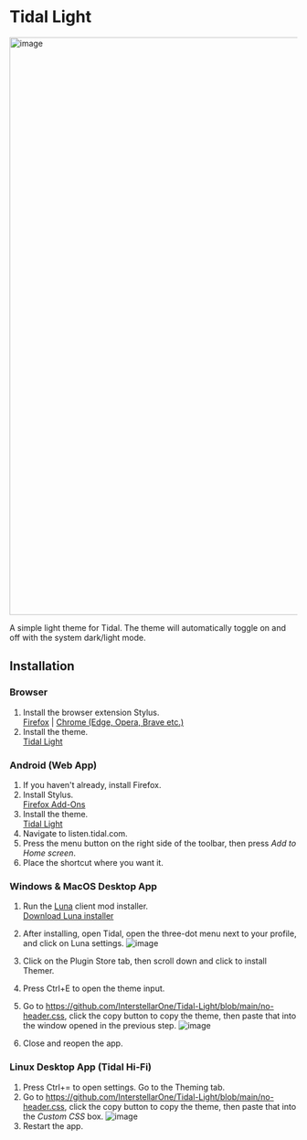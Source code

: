 # Tidal Light
<img width="1919" height="1011" alt="image" src="https://github.com/user-attachments/assets/fa8fefc0-8d9e-48ac-a33d-57f15695798e" />

A simple light theme for Tidal. The theme will automatically toggle on and off with the system dark/light mode. 

## Installation
### Browser
1. Install the browser extension Stylus. \
[Firefox](https://addons.mozilla.org/en-CA/firefox/addon/styl-us/) | [Chrome (Edge, Opera, Brave etc.)](https://chromewebstore.google.com/detail/stylus/clngdbkpkpeebahjckkjfobafhncgmne)
2. Install the theme. \
   [Tidal Light](https://userstyles.world/style/21068/tidal-light)

### Android (Web App)
1. If you haven't already, install Firefox.
2. Install Stylus.\
   [Firefox Add-Ons](https://addons.mozilla.org/en-CA/android/addon/styl-us/)
3. Install the theme. \
   [Tidal Light](https://userstyles.world/style/21068/tidal-light)
4. Navigate to listen.tidal.com.
5. Press the menu button on the right side of the toolbar, then press *Add to Home screen*.
6. Place the shortcut where you want it.

### Windows & MacOS Desktop App

1. Run the [Luna](https://github.com/Inrixia/TidaLuna) client mod installer. \
[Download Luna installer](https://github.com/jxnxsdev/TidaLuna-Installer/releases)
2. After installing, open Tidal, open the three-dot menu next to your profile, and click on Luna settings.
   ![image](https://github.com/user-attachments/assets/fb9ca55a-644c-478e-bfe2-b02ebf53569c)

3. Click on the Plugin Store tab, then scroll down and click to install Themer.
4. Press Ctrl+E to open the theme input. 
5. Go to https://github.com/InterstellarOne/Tidal-Light/blob/main/no-header.css, click the copy button to copy the theme, then paste that into the window opened in the previous step.
![image](https://github.com/user-attachments/assets/7f37ba29-8cc5-4268-940b-b38daf636213)

6. Close and reopen the app.

### Linux Desktop App (Tidal Hi-Fi)
1. Press Ctrl+= to open settings. Go to the Theming tab.
2. Go to https://github.com/InterstellarOne/Tidal-Light/blob/main/no-header.css, click the copy button to copy the theme, then paste that into the _Custom CSS_ box.
![image](https://github.com/user-attachments/assets/7f37ba29-8cc5-4268-940b-b38daf636213)
3. Restart the app.
